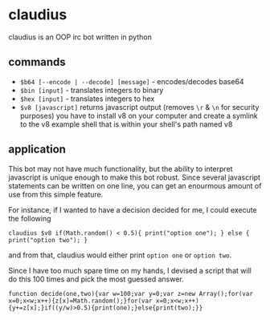# claudius
claudius is an OOP irc bot written in python

## commands
 - `$b64 [--encode | --decode] [message]` - encodes/decodes base64
 - `$bin [input]` - translates integers to binary
 - `$hex [input]` - translates integers to hex
 - `$v8 [javascript]` returns javascript output (removes `\r` & `\n` for
   security purposes) you have to install v8 on your computer and create a
   symlink to the v8 example shell that is within your shell's path named v8

## application
This bot may not have much functionality, but the ability to interpret
javascript is unique enough to make this bot robust. Since several javascript
statements can be written on one line, you can get an enourmous amount of use
from this simple feature.

For instance, if I wanted to have a decision decided for me, I could execute
the following
```
claudius $v8 if(Math.random() < 0.5){ print("option one"); } else { print("option two"); }
```
and from that, claudius would either print `option one` or `option two`.

Since I have too much spare time on my hands, I devised a script that will
do this 100 times and pick the most guessed answer.
```
function decide(one,two){var w=100;var y=0;var z=new Array();for(var x=0;x<w;x++){z[x]=Math.random();}for(var x=0;x<w;x++){y+=z[x];}if((y/w)>0.5){print(one);}else{print(two);}}
```